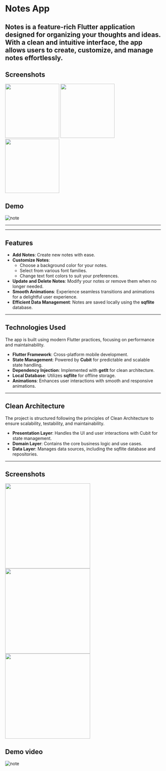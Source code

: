 # Notes App

**Notes** is a feature-rich Flutter application designed for organizing your thoughts and ideas. With a clean and intuitive interface, the app allows users to create, customize, and manage notes effortlessly.
---


## Screenshots

<div>
<img src = "https://github.com/user-attachments/assets/b3b26339-140a-4ccb-b71d-2aba9cf63e01" width = "175" hight = "470">
<img src = "https://github.com/user-attachments/assets/7b6de67a-5281-4008-9241-e08a89bdf46d" width = "175" hight = "470">
<img src = "https://github.com/user-attachments/assets/42e33c9c-03c9-44d0-8408-eaa3c37a0bf7" width = "175" hight = "470">
</div>

## Demo

![note](https://github.com/user-attachments/assets/9f29dfbb-c26b-4d5c-bda7-2d820e780c82)

---
---

## Features

- **Add Notes**: Create new notes with ease.
- **Customize Notes**:
  - Choose a background color for your notes.
  - Select from various font families.
  - Change text font colors to suit your preferences.
- **Update and Delete Notes**: Modify your notes or remove them when no longer needed.
- **Smooth Animations**: Experience seamless transitions and animations for a delightful user experience.
- **Efficient Data Management**: Notes are saved locally using the **sqflite** database.

---

## Technologies Used

The app is built using modern Flutter practices, focusing on performance and maintainability.

- **Flutter Framework**: Cross-platform mobile development.
- **State Management**: Powered by **Cubit** for predictable and scalable state handling.
- **Dependency Injection**: Implemented with **getIt** for clean architecture.
- **Local Database**: Utilizes **sqflite** for offline storage.
- **Animations**: Enhances user interactions with smooth and responsive animations.

---

## Clean Architecture

The project is structured following the principles of Clean Architecture to ensure scalability, testability, and maintainability.

- **Presentation Layer**: Handles the UI and user interactions with Cubit for state management.
- **Domain Layer**: Contains the core business logic and use cases.
- **Data Layer**: Manages data sources, including the sqflite database and repositories.

---

## Screenshots

<div>
<img src = "https://github.com/user-attachments/assets/b3b26339-140a-4ccb-b71d-2aba9cf63e01" width = "275" hight = "570">
<img src = "https://github.com/user-attachments/assets/7b6de67a-5281-4008-9241-e08a89bdf46d" width = "275" hight = "570">
<img src = "https://github.com/user-attachments/assets/42e33c9c-03c9-44d0-8408-eaa3c37a0bf7" width = "275" hight = "570">
</div>

## Demo video

![note](https://github.com/user-attachments/assets/9f29dfbb-c26b-4d5c-bda7-2d820e780c82)
